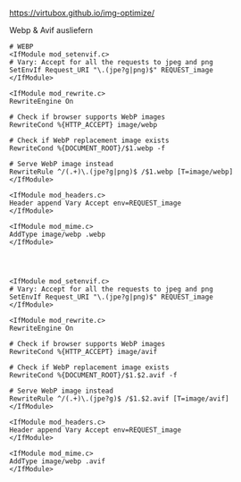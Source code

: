 https://virtubox.github.io/img-optimize/


Webp & Avif ausliefern


    # WEBP
    <IfModule mod_setenvif.c>
    # Vary: Accept for all the requests to jpeg and png
    SetEnvIf Request_URI "\.(jpe?g|png)$" REQUEST_image
    </IfModule>

    <IfModule mod_rewrite.c>
    RewriteEngine On

    # Check if browser supports WebP images
    RewriteCond %{HTTP_ACCEPT} image/webp

    # Check if WebP replacement image exists
    RewriteCond %{DOCUMENT_ROOT}/$1.webp -f

    # Serve WebP image instead
    RewriteRule ^/(.+)\.(jpe?g|png)$ /$1.webp [T=image/webp]
    </IfModule>

    <IfModule mod_headers.c>
    Header append Vary Accept env=REQUEST_image
    </IfModule>

    <IfModule mod_mime.c>
    AddType image/webp .webp
    </IfModule>




    <IfModule mod_setenvif.c>
    # Vary: Accept for all the requests to jpeg and png
    SetEnvIf Request_URI "\.(jpe?g|png)$" REQUEST_image
    </IfModule>

    <IfModule mod_rewrite.c>
    RewriteEngine On

    # Check if browser supports WebP images
    RewriteCond %{HTTP_ACCEPT} image/avif

    # Check if WebP replacement image exists
    RewriteCond %{DOCUMENT_ROOT}/$1.$2.avif -f

    # Serve WebP image instead
    RewriteRule ^/(.+)\.(jpe?g)$ /$1.$2.avif [T=image/avif]
    </IfModule>

    <IfModule mod_headers.c>
    Header append Vary Accept env=REQUEST_image
    </IfModule>

    <IfModule mod_mime.c>
    AddType image/webp .avif
    </IfModule>
